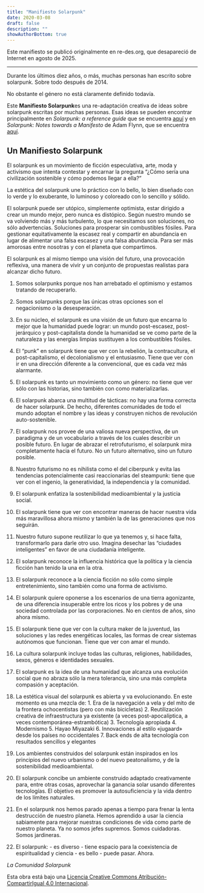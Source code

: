 ```yaml
---
title: "Manifiesto Solarpunk"
date: 2020-03-08
draft: false
description: ""
showAuthorBottom: true
---
```


Este manifiesto se publicó originalmente en re-des.org, que desapareció de Internet en agosto de 2025.

---

Durante los últimos diez años, o más, muchas personas han escrito sobre solarpunk. Sobre todo después de 2014.

No obstante el género no está claramente definido todavía.

Este **Manifiesto Solarpunk**es una re-adaptación creativa de ideas sobre solarpunk escritas por muchas personas. Esas ideas se pueden encontrar principalmente en _Solarpunk: a reference guide_ que se encuentra [aquí](https://medium.com/solarpunks/solarpunk-a-reference-guide-8bcf18871965) y en _Solarpunk: Notes towards a Manifesto_ de Adam Flynn, que se encuentra [aquí](https://hieroglyph.asu.edu/2014/09/solarpunk-notes-toward-a-manifesto/).

## Un Manifiesto Solarpunk

El solarpunk es un movimiento de ficción especulativa, arte, moda y activismo que intenta contestar y encarnar la pregunta “¿Cómo sería una civilización sostenible y cómo podemos llegar a ella?”

La estética del solarpunk une lo práctico con lo bello, lo bien diseñado con lo verde y lo exuberante, lo luminoso y coloreado con lo sencillo y sólido.

El solarpunk puede ser utópico, simplemente optimista, estar dirigido a crear un mundo mejor, pero nunca es distópico. Según nuestro mundo se va volviendo más y más turbulento, lo que necesitamos son soluciones, no sólo advertencias. Soluciones para prosperar sin combustibles fósiles. Para gestionar equitativamente la escasez real y compartir en abundancia en lugar de alimentar una falsa escasez y una falsa abundancia. Para ser más amorosas entre nosotras y con el planeta que compartimos.

El solarpunk es al mismo tiempo una visión del futuro, una provocación reflexiva, una manera de vivir y un conjunto de propuestas realistas para alcanzar dicho futuro.

1.  Somos solarpunks porque nos han arrebatado el optimismo y estamos tratando de recuperarlo.
    
2.  Somos solarpunks porque las únicas otras opciones son el negacionismo o la desesperación.
    
3.  En su núcleo, el solarpunk es una visión de un futuro que encarna lo mejor que la humanidad puede lograr: un mundo post-escasez, post-jerárquico y post-capitalista donde la humanidad se ve como parte de la naturaleza y las energías limpias sustituyen a los combustibles fósiles.
    
4.  El “punk” en solarpunk tiene que ver con la rebelión, la contracultura, el post-capitalismo, el decolonialismo y el entusiasmo. Tiene que ver con ir en una dirección diferente a la convencional, que es cada vez más alarmante.
    
5.  El solarpunk es tanto un movimiento como un género: no tiene que ver sólo con las historias, sino también con como materializarlas.
    
6.  El solarpunk abarca una multitud de tácticas: no hay una forma correcta de hacer solarpunk. De hecho, diferentes comunidades de todo el mundo adoptan el nombre y las ideas y construyen nichos de revolución auto-sostenible.
    
7.  El solarpunk nos provee de una valiosa nueva perspectiva, de un paradigma y de un vocabulario a través de los cuales describir un posible futuro. En lugar de abrazar el retrofuturismo, el solarpunk mira completamente hacia el futuro. No un futuro alternativo, sino un futuro posible.
    
8.  Nuestro futurismo no es nihilista como el del ciberpunk y evita las tendencias potencialmente casi reaccionarias del steampunk: tiene que ver con el ingenio, la generatividad, la independencia y la comunidad.
    
9.  El solarpunk enfatiza la sostenibilidad medioambiental y la justicia social.
    
10.  El solarpunk tiene que ver con encontrar maneras de hacer nuestra vida más maravillosa ahora mismo y también la de las generaciones que nos seguirán.
    
11.  Nuestro futuro supone reutilizar lo que ya tenemos y, si hace falta, transformarlo para darle otro uso. Imagina desechar las “ciudades inteligentes” en favor de una ciudadanía inteligente.
    
12.  El solarpunk reconoce la influencia histórica que la política y la ciencia ficción han tenido la una en la otra.
    
13.  El solarpunk reconoce a la ciencia ficción no sólo como simple entretenimiento, sino también como una forma de activismo.
    
14.  El solarpunk quiere oponerse a los escenarios de una tierra agonizante, de una diferencia insuperable entre los ricos y los pobres y de una sociedad controlada por las corporaciones. No en cientos de años, sino ahora mismo.
    
15.  El solarpunk tiene que ver con la cultura maker de la juventud, las soluciones y las redes energéticas locales, las formas de crear sistemas autónomos que funcionan. Tiene que ver con amar el mundo.
    
16.  La cultura solarpunk incluye todas las culturas, religiones, habilidades, sexos, géneros e identidades sexuales.
    
17.  El solarpunk es la idea de una humanidad que alcanza una evolución social que no abraza sólo la mera tolerancia, sino una más completa compasión y aceptación.
    
18.  La estética visual del solarpunk es abierta y va evolucionando. En este momento es una mezcla de: 1. Era de la navegación a vela y del mito de la frontera ochocentistas (pero con más bicicletas) 2. Reutilización creativa de infraestructura ya existente (a veces post-apocalíptica, a veces contemporánea-estrambótica) 3. Tecnología apropiada 4. Modernismo 5. Hayao Miyazaki 6. Innovaciones al estilo «jugaard» desde los países no occidentales 7. Back ends de alta tecnología con resultados sencillos y elegantes
    
19.  Los ambientes construidos del solarpunk están inspirados en los principios del nuevo urbanismo o del nuevo peatonalismo, y de la sostenibilidad medioambiental.
    
20.  El solarpunk concibe un ambiente construido adaptado creativamente para, entre otras cosas, aprovechar la ganancia solar usando diferentes tecnologías. El objetivo es promover la autosuficiencia y la vida dentro de los límites naturales.
    
21.  En el solarpunk nos hemos parado apenas a tiempo para frenar la lenta destrucción de nuestro planeta. Hemos aprendido a usar la ciencia sabiamente para mejorar nuestras condiciones de vida como parte de nuestro planeta. Ya no somos jefes supremos. Somos cuidadoras. Somos jardineras.
    
22.  El solarpunk:
    - es diverso
    - tiene espacio para la coexistencia de espiritualidad y ciencia
    - es bello
    - puede pasar. Ahora.
    

_La Comunidad Solarpunk_

Esta obra está bajo una [Licencia Creative Commons Atribución-CompartirIgual 4.0 Internacional](http://creativecommons.org/licenses/by-sa/4.0/).
